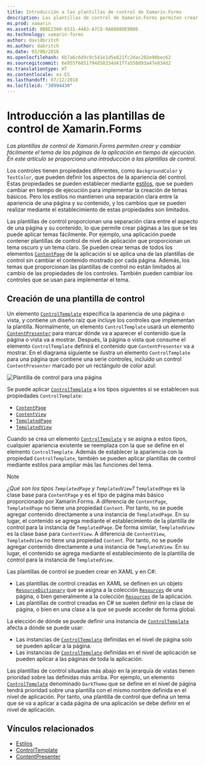 ```yaml
---
title: Introducción a las plantillas de control de Xamarin.Forms
description: Las plantillas de control de Xamarin.Forms permiten crear y cambiar fácilmente el tema de las páginas de la aplicación en tiempo de ejecución. En este artículo se proporciona una introducción a las plantillas de control.
ms.prod: xamarin
ms.assetid: 8B8E2360-6531-44A3-A7C8-9A8808DE9B86
ms.technology: xamarin-forms
author: davidbritch
ms.author: dabritch
ms.date: 03/08/2016
ms.openlocfilehash: 6b7a6c6d9c9c541e1d5e821fc2dac202e98bec62
ms.sourcegitcommit: 6e955f6851794d58334d41f7a550d93a47e834d2
ms.translationtype: HT
ms.contentlocale: es-ES
ms.lasthandoff: 07/12/2018
ms.locfileid: "38994430"
---
```

# <a name="introduction-to-xamarinforms-control-templates"></a>Introducción a las plantillas de control de Xamarin.Forms

_Las plantillas de control de Xamarin.Forms permiten crear y cambiar fácilmente el tema de las páginas de la aplicación en tiempo de ejecución. En este artículo se proporciona una introducción a las plantillas de control._

Los controles tienen propiedades diferentes, como `BackgroundColor` y `TextColor`, que pueden definir los aspectos de la apariencia del control. Estas propiedades se pueden establecer mediante [estilos](~/xamarin-forms/user-interface/styles/index.md), que se pueden cambiar en tiempo de ejecución para implementar la creación de temas básicos. Pero los estilos no mantienen una separación clara entre la apariencia de una página y su contenido, y los cambios que se pueden realizar mediante el establecimiento de estas propiedades son limitados.

Las plantillas de control proporcionan una separación clara entre el aspecto de una página y su contenido, lo que permite crear páginas a las que se les puede aplicar temas fácilmente. Por ejemplo, una aplicación puede contener plantillas de control de nivel de aplicación que proporcionan un tema oscuro y un tema claro. Se pueden crear temas de todos los elementos [`ContentPage`](xref:Xamarin.Forms.ContentPage) de la aplicación si se aplica una de las plantillas de control sin cambiar el contenido mostrado por cada página. Además, los temas que proporcionan las plantillas de control no están limitados al cambio de las propiedades de los controles. También pueden cambiar los controles que se usan para implementar el tema.

## <a name="creating-a-controltemplate"></a>Creación de una plantilla de control

Un elemento [`ControlTemplate`](xref:Xamarin.Forms.ControlTemplate) especifica la apariencia de una página o vista, y contiene un diseño raíz que incluye los controles que implementan la plantilla. Normalmente, un elemento `ControlTemplate` usará un elemento [`ContentPresenter`](xref:Xamarin.Forms.ContentPresenter) para marcar dónde va a aparecer el contenido que la página o vista va a mostrar. Después, la página o vista que consume el elemento `ControlTemplate` definirá el contenido que `ContentPresenter` va a mostrar. En el diagrama siguiente se ilustra un elemento `ControlTemplate` para una página que contiene una serie controles, incluido un control `ContentPresenter` marcado por un rectángulo de color azul:

![](introduction-images/control-template.png "Plantilla de control para una página")

Se puede aplicar [`ControlTemplate`](xref:Xamarin.Forms.ControlTemplate) a los tipos siguientes si se establecen sus propiedades `ControlTemplate`:

- [`ContentPage`](xref:Xamarin.Forms.ContentPage)
- [`ContentView`](xref:Xamarin.Forms.ContentView)
- [`TemplatedPage`](xref:Xamarin.Forms.TemplatedPage)
- [`TemplatedView`](xref:Xamarin.Forms.TemplatedView)

Cuando se crea un elemento [`ControlTemplate`](xref:Xamarin.Forms.ControlTemplate) y se asigna a estos tipos, cualquier apariencia existente se reemplaza con la que se define en el elemento `ControlTemplate`. Además de establecer la apariencia con la propiedad `ControlTemplate`, también se pueden aplicar plantillas de control mediante estilos para ampliar más las funciones del tema.

> [!NOTE]
>  *¿Qué son los tipos `TemplatedPage` y `TemplatedView`?* `TemplatedPage` es la clase base para `ContentPage` y es el tipo de página más básico proporcionado por Xamarin.Forms. A diferencia de `ContentPage`, `TemplatedPage` no tiene una propiedad `Content`. Por tanto, no se puede agregar contenido directamente a una instancia de `TemplatedPage`. En su lugar, el contenido se agrega mediante el establecimiento de la plantilla de control para la instancia de `TemplatedPage`. De forma similar, `TemplatedView` es la clase base para `ContentView`. A diferencia de `ContentView`, `TemplatedView` no tiene una propiedad `Content`. Por tanto, no se puede agregar contenido directamente a una instancia de `TemplatedView`. En su lugar, el contenido se agrega mediante el establecimiento de la plantilla de control para la instancia de `TemplatedView`.

Las plantillas de control se pueden crear en XAML y en C#:

- Las plantillas de control creadas en XAML se definen en un objeto [`ResourceDictionary`](xref:Xamarin.Forms.ResourceDictionary) que se asigna a la colección [`Resources`](xref:Xamarin.Forms.VisualElement.Resources) de una página, o bien generalmente a la colección [`Resources`](xref:Xamarin.Forms.Application.Resources) de la aplicación.
- Las plantillas de control creadas en C# se suelen definir en la clase de página, o bien en una clase a la que se puede acceder de forma global.

La elección de dónde se puede definir una instancia de [`ControlTemplate`](xref:Xamarin.Forms.ControlTemplate) afecta a dónde se puede usar:

- Las instancias de [`ControlTemplate`](xref:Xamarin.Forms.ControlTemplate) definidas en el nivel de página solo se pueden aplicar a la página.
- Las instancias de [`ControlTemplate`](xref:Xamarin.Forms.ControlTemplate) definidas en el nivel de aplicación se pueden aplicar a las páginas de toda la aplicación.

Las plantillas de control situadas más abajo en la jerarquía de vistas tienen prioridad sobre las definidas más arriba. Por ejemplo, un elemento [`ControlTemplate`](xref:Xamarin.Forms.ControlTemplate) denominado `DarkTheme` que se define en el nivel de página tendrá prioridad sobre una plantilla con el mismo nombre definida en el nivel de aplicación. Por tanto, una plantilla de control que defina un tema que se va a aplicar a cada página de una aplicación se debe definir en el nivel de aplicación.


## <a name="related-links"></a>Vínculos relacionados

- [Estilos](~/xamarin-forms/user-interface/styles/index.md)
- [ControlTemplate](xref:Xamarin.Forms.ControlTemplate)
- [ContentPresenter](xref:Xamarin.Forms.ContentPresenter)
